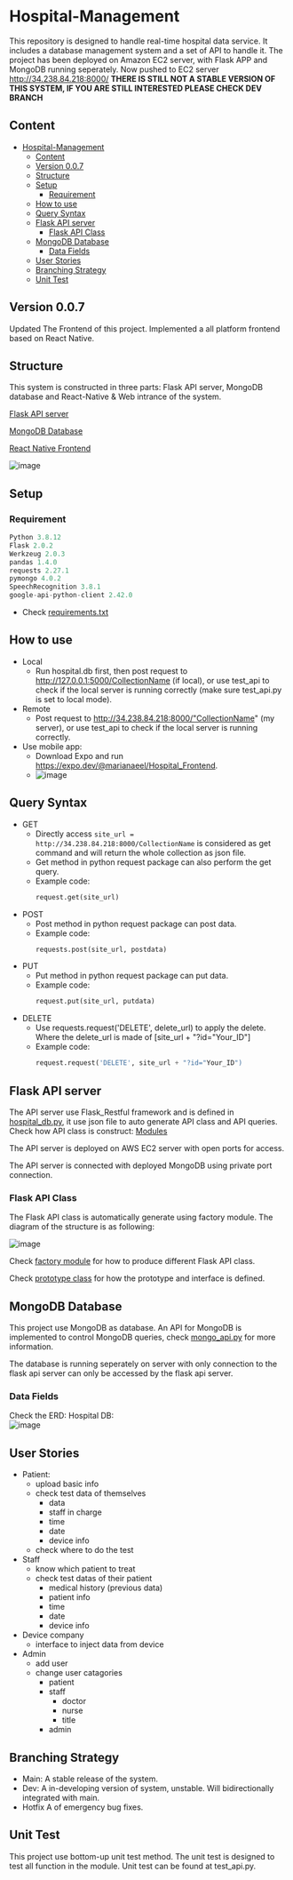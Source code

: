 # Hospital-Management
This repository is designed to handle real-time hospital data service.
It includes a database management system and a set of API to handle it.
The project has been deployed on Amazon EC2 server, with Flask APP and MongoDB running seperately.
Now pushed to EC2 server http://34.238.84.218:8000/
**THERE IS STILL NOT A STABLE VERSION OF THIS SYSTEM, IF YOU ARE STILL INTERESTED PLEASE CHECK DEV BRANCH**

## Content
- [Hospital-Management](#hospital-management)
  - [Content](#content)
  - [Version 0.0.7](#version-007)
  - [Structure](#structure)
  - [Setup](#setup)
    - [Requirement](#requirement)
  - [How to use](#how-to-use)
  - [Query Syntax](#query-syntax)
  - [Flask API server](#flask-api-server)
    - [Flask API Class](#flask-api-class)
  - [MongoDB Database](#mongodb-database)
    - [Data Fields](#data-fields)
  - [User Stories](#user-stories)
  - [Branching Strategy](#branching-strategy)
  - [Unit Test](#unit-test)

## Version 0.0.7
Updated The Frontend of this project. Implemented a all platform frontend based on React Native.

## Structure
This system is constructed in three parts: Flask API server, MongoDB database and React-Native & Web intrance of the system.

[Flask API server](#flask-api-server)

[MongoDB Database](#mongodb-database)

[React Native Frontend](https://github.com/MarianaEel/Hospital-Frontend)

![image](System%20Structure.png)

## Setup
### Requirement
```python
Python 3.8.12
Flask 2.0.2
Werkzeug 2.0.3
pandas 1.4.0
requests 2.27.1
pymongo 4.0.2
SpeechRecognition 3.8.1
google-api-python-client 2.42.0
```
- Check [requirements.txt](requirements.txt)

## How to use
- Local
  - Run hospital.db first, then post request to http://127.0.0.1:5000/CollectionName (if local), or use test_api to check if the local server is running correctly (make sure test_api.py is set to local mode).
- Remote 
  - Post request to http://34.238.84.218:8000/"CollectionName" (my server), or use test_api to check if the local server is running correctly.
- Use mobile app:
  - Download Expo and run https://expo.dev/@marianaeel/Hospital_Frontend.
  - ![image](./static/Frontend.GIF)

## Query Syntax
- GET
  - Directly access `site_url = http://34.238.84.218:8000/CollectionName` is considered as get command and will return the whole collection as json file. 
  - Get method in python request package can also perform the get query.
  - Example code: 
    ```python
    request.get(site_url)
    ```
- POST
  - Post method in python request package can post data. 
  - Example code: 
    ``` python
    requests.post(site_url, postdata)
    ```
- PUT
  - Put method in python request package can put data.
  - Example code:
    ``` python
    request.put(site_url, putdata)
    ```
- DELETE
  - Use requests.request('DELETE', delete_url) to apply the delete.
    Where the delete_url is made of [site_url + "?id="Your_ID"]
  - Example code:
    ``` python
    request.request('DELETE', site_url + "?id="Your_ID")
    ```

## Flask API server
The API server use Flask_Restful framework and is defined in [hospital_db.py](hospital_db.py), it use json file to auto generate API class and API queries. Check how API class is construct: [Modules](/module/)

The API server is deployed on AWS EC2 server with open ports for access.

The API server is connected with deployed MongoDB using private port connection.

### Flask API Class

The Flask API class is automatically generate using factory module. The diagram of the structure is as following:

![image](Flask%20API%20Class%20Factory.png)

Check [factory module](/module/user_management/management_factory.py) for how to produce different Flask API class.

Check [prototype class](/module/user_management/management_api.py) for how the prototype and interface is defined.

## MongoDB Database
This project use MongoDB as database.
An API for MongoDB is implemented to control MongoDB queries, check [mongo_api.py](module/database_api/mongo_api.py) for more information.

The database is running seperately on server with only connection to the flask api server can only be accessed by the flask api server.

### Data Fields
Check the ERD:  Hospital DB:  
![image](Hospital%20DB.png)

## User Stories
- Patient:
  - upload basic info
  - check test data of themselves
    - data
    - staff in charge
    - time
    - date
    - device info
  - check where to do the test
- Staff
  - know which patient to treat
  - check test datas of their patient
    - medical history (previous data)
    - patient info
    - time
    - date
    - device info
- Device company
  - interface to inject data from device
- Admin
  - add user
  - change user catagories
    - patient
    - staff
      - doctor
      - nurse
      - title
    - admin


## Branching Strategy
- Main:     A stable release of the system.
- Dev:      A in-developing version of system, unstable. Will bidirectionally integrated with main.
- Hotfix    A of emergency bug fixes. 



## Unit Test
This project use bottom-up unit test method. The unit test is designed to test all function in the module. Unit test can be found at test_api.py.

